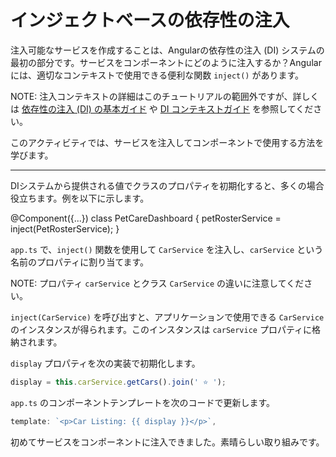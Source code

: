 # インジェクトベースの依存性の注入

注入可能なサービスを作成することは、Angularの依存性の注入 (DI) システムの最初の部分です。サービスをコンポーネントにどのように注入するか？Angularには、適切なコンテキストで使用できる便利な関数 `inject()` があります。

NOTE: 注入コンテキストの詳細はこのチュートリアルの範囲外ですが、詳しくは [依存性の注入 (DI) の基本ガイド](/essentials/dependency-injection) や [DI コンテキストガイド](guide/di/dependency-injection-context) を参照してください。

このアクティビティでは、サービスを注入してコンポーネントで使用する方法を学びます。

<hr>

DIシステムから提供される値でクラスのプロパティを初期化すると、多くの場合役立ちます。例を以下に示します。

<docs-code language="ts" highlight="[3]">
@Component({...})
class PetCareDashboard {
  petRosterService = inject(PetRosterService);
}
</docs-code>

<docs-workflow>

<docs-step title="`CarService` を注入する">

`app.ts` で、`inject()` 関数を使用して `CarService` を注入し、`carService` という名前のプロパティに割り当てます。

NOTE: プロパティ `carService` とクラス `CarService` の違いに注意してください。

</docs-step>

<docs-step title="`carService` インスタンスを使用する">

`inject(CarService)` を呼び出すと、アプリケーションで使用できる `CarService` のインスタンスが得られます。このインスタンスは `carService` プロパティに格納されます。

`display` プロパティを次の実装で初期化します。

```ts
display = this.carService.getCars().join(' ⭐️ ');
```

</docs-step>

<docs-step title="`App` テンプレートを更新する">

`app.ts` のコンポーネントテンプレートを次のコードで更新します。

```ts
template: `<p>Car Listing: {{ display }}</p>`,
```

</docs-step>

</docs-workflow>

初めてサービスをコンポーネントに注入できました。素晴らしい取り組みです。
